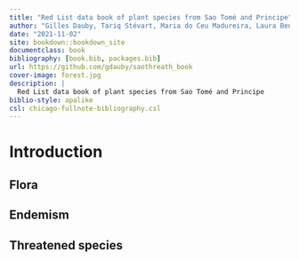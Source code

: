 ```yaml
--- 
title: "Red List data book of plant species from Sao Tomé and Principe"
author: "Gilles Dauby, Tariq Stévart, Maria do Ceu Madureira, Laura Benitez, Davy U. Ikabanga, Anne-Hélène Paradis"
date: "2021-11-02"
site: bookdown::bookdown_site
documentclass: book
bibliography: [book.bib, packages.bib]
url: https://github.com/gdauby/saothreath_book
cover-image: forest.jpg
description: |
  Red List data book of plant species from Sao Tomé and Principe
biblio-style: apalike
csl: chicago-fullnote-bibliography.csl
---
```


# Introduction



## Flora



## Endemism



## Threatened species




